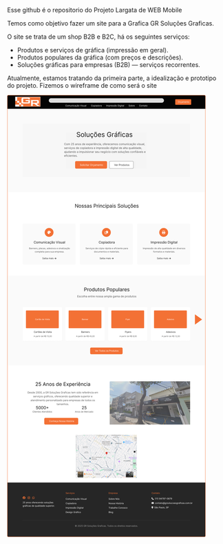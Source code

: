 Esse github é o repositorio do Projeto Largata de WEB Mobile

Temos como objetivo fazer um site para a Grafica GR Soluções Graficas. 

O site se trata de um shop B2B e B2C, há os seguintes serviços:

* Produtos e serviços de gráfica (impressão em geral).
* Produtos populares da gráfica (com preços e descrições).
* Soluções gráficas para empresas (B2B) — serviços recorrentes.

Atualmente, estamos tratando da primeira parte, a idealização e prototipo do projeto. Fizemos o wireframe de como será o site

<img src="./Frame.png" />
